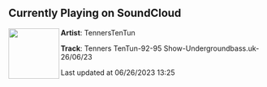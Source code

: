 ## Currently Playing on SoundCloud

[<img align="left" width="100" src="https://i1.sndcdn.com/artworks-ltreQ87tsDiyLUhP-QrwEIA-t500x500.jpg">](https://soundcloud.com/tennerstentun/tenners-tentun-92-95-show-undergroundbassuk-260623)

**Artist**: TennersTenTun 

**Track**: Tenners TenTun-92-95 Show-Undergroundbass.uk-26/06/23

Last updated at 06/26/2023 13:25
